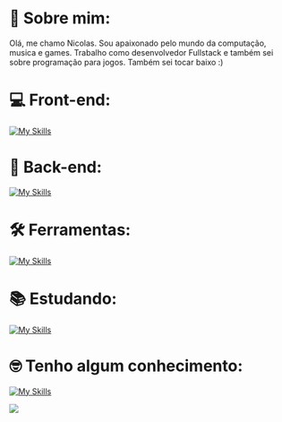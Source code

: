 # 💫 Sobre mim:
Olá, me chamo Nicolas. Sou apaixonado pelo mundo da computação, musica e games. Trabalho como desenvolvedor Fullstack e também sei sobre programação para jogos. Também sei tocar baixo :)

# 💻 Front-end:
[![My Skills](https://skillicons.dev/icons?i=ts,html,css,react,next,tailwindcss,vite)](https://skillicons.dev)

# 🤖 Back-end:
[![My Skills](https://skillicons.dev/icons?i=fastapi,python,mongodb,postgres,prisma,nodejs)](https://skillicons.dev)

# 🛠 Ferramentas:
[![My Skills](https://skillicons.dev/icons?i=git,npm,pnpm,docker,nodejs,neovim,vscode)](https://skillicons.dev)

# 📚 Estudando:
[![My Skills](https://skillicons.dev/icons?i=rust,elixir)](https://skillicons.dev)

# 🤓 Tenho algum conhecimento:
[![My Skills](https://skillicons.dev/icons?i=django,cpp,angular,lua)](https://skillicons.dev)

[![](https://visitcount.itsvg.in/api?id=RebelAstronomer&icon=5&color=4)](https://visitcount.itsvg.in)

<!-- Proudly created with GPRM ( https://gprm.itsvg.in ) -->

